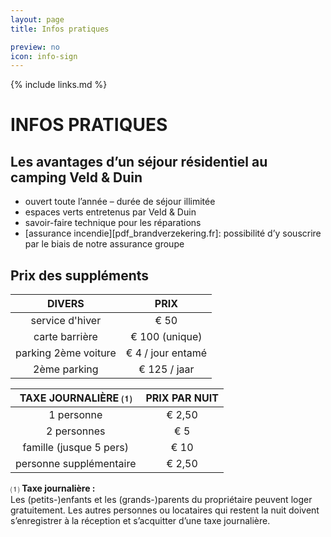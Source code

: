 ```yaml
---
layout: page
title: Infos pratiques

preview: no
icon: info-sign
---
```


{% include links.md %}

# INFOS PRATIQUES

## Les avantages d’un séjour résidentiel au camping Veld & Duin

- ouvert toute l’année – durée de séjour illimitée
- espaces verts entretenus par Veld & Duin
- savoir-faire technique pour les réparations
- [assurance incendie][pdf_brandverzekering.fr]: possibilité d’y souscrire par le biais de notre assurance groupe


## Prix des suppléments

DIVERS                |PRIX         
:--------------------:|:--------------:
service d'hiver         |€ 50                   
carte barrière          |€ 100 (unique)           
parking 2ème voiture    |€ 4 / jour entamé  
2ème parking            |€ 125 / jaar       


TAXE JOURNALIÈRE ⑴          |PRIX PAR NUIT|
:------------------:|:-------------:|
1 personne               | € 2,50        
2 personnes              | € 5  
famille (jusque 5 pers)  | € 10    
personne supplémentaire  | € 2,50


⑴ **Taxe journalière :**<br> Les (petits-)enfants et les (grands-)parents du propriétaire peuvent loger gratuitement. Les autres personnes ou locataires qui restent la nuit doivent s’enregistrer à la réception et s’acquitter d’une taxe journalière.  